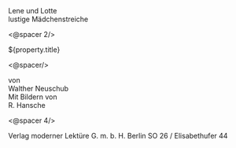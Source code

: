 <div class="title1">Lene und Lotte</div>
<div class="title3">lustige Mädchenstreiche</div>

<@spacer 2/>

<div class="title2">${property.title}</div>

<@spacer/>

<div class="centered">von</div>
<div class="title2">Walther Neuschub</div>
<div class="centered">Mit Bildern von</div>
<div class="title2">R. Hansche</div>

<@spacer 4/>

<div class="copyright">Verlag moderner Lektüre G.&nbsp;m.&nbsp;b.&nbsp;H.
Berlin SO 26 / Elisabethufer 44</div>

